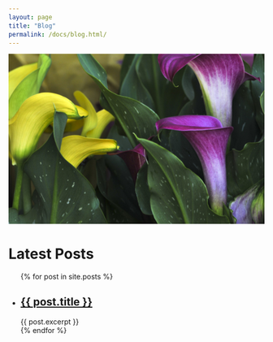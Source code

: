```yaml
---
layout: page
title: "Blog"
permalink: /docs/blog.html/
---
```


![pink yellow calla lilies](/docs/images/pink-and-yellow-calla-lilies.jpg "Pink yellow calla lilies")

<h1>Latest Posts</h1>

<ul>
  {% for post in site.posts %}
    <li>
      <h2><a href="{{ post.url }}">{{ post.title }}</a></h2>
      {{ post.excerpt }}
    </li>
  {% endfor %}
</ul>
